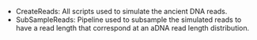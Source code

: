 - CreateReads: All scripts used to simulate the ancient DNA reads.
- SubSampleReads: Pipeline used to subsample the simulated reads to have a read length that correspond at an aDNA read length distribution.
